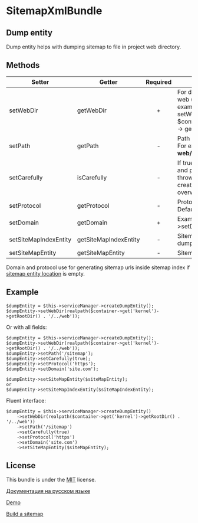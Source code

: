 SitemapXmlBundle
=================

Dump entity
-----------

Dump entity helps with dumping sitemap to file in project web directory.

Methods
-------

|   Setter                  |   Getter                  |   Required   |   Description                                                                                                                                                       |
|---------------------------|---------------------------|:------------:|---------------------------------------------------------------------------------------------------------------------------------------------------------------------|
|   setWebDir               |   getWebDir               |       +      |   For dumping sitemap.xml to web (open) directory. For example: $dumpEntity -> setWebDir( realpath( $container -> get('kernel') -> getRootDir() . '/../web' ));     |
|   setPath                 |   getPath                 |       -      |   Path inside web directory. For example: **web/sitemaps/sitemap.xml**                                                                                              |
|   setCarefully            |   isCarefully             |       -      |   If true: check if sitemap file and path exist. If exist it throws exception, if not: just creates directory and overwrite file                                    |
|   setProtocol             |   getProtocol             |       -      |   Protocol **http** or **https**. Default: `http`                                                                                                                   |
|   setDomain               |   getDomain               |       +      |   Example: $dumpEntity->setDomain('site.com');                                                                                                                      |
|   setSiteMapIndexEntity   |   getSiteMapIndexEntity   |       -      |   Sitemap index entity for dumping                                                                                                                                  |
|   setSiteMapEntity        |   getSiteMapEntity        |       -      |   Sitemap entity for dumping                                                                                                                                        |

Domain and protocol use for generating sitemap urls inside sitemap index if [sitemap entity location][5] is empty.

Example
-------

    $dumpEntity = $this->serviceManager->createDumpEntity();
    $dumpEntity->setWebDir(realpath($container->get('kernel')->getRootDir() . '/../web'));
    
Or with all fields:
    
    $dumpEntity = $this->serviceManager->createDumpEntity();
    $dumpEntity->setWebDir(realpath($container->get('kernel')->getRootDir() . '/../web'));
    $dumpEntity->setPath('/sitemap');
    $dumpEntity->setCarefully(true);
    $dumpEntity->setProtocol('https');
    $dumpEntity->setDomain('site.com');
    
    $dumpEntity->setSiteMapEntity($siteMapEntity);
    or
    $dumpEntity->setSiteMapIndexEntity($siteMapIndexEntity);
    
Fluent interface:
    
    $dumpEntity = $this->serviceManager->createDumpEntity()
        ->setWebDir(realpath($container->get('kernel')->getRootDir() . '/../web'))
        ->setPath('/sitemap')
        ->setCarefully(true)
        ->setProtocol('https')
        ->setDomain('site.com')
        ->setSiteMapEntity($siteMapEntity);

License
-------

This bundle is under the [MIT][3] license.

[Документация на русском языке][1]

[Demo][2]

[Build a sitemap][4]

[1]:  http://makedev.org/articles/symfony/bundles/sitemap_xml_bundle.html
[2]:  http://makedev.org/sitemap.xml
[3]:  https://github.com/evheniy/SitemapXmlBundle/blob/master/Resources/meta/LICENSE
[4]:  https://support.google.com/webmasters/answer/183668
[5]:  https://github.com/evheniy/SitemapXmlBundle/blob/master/Resources/docs/sitemap_entity.md